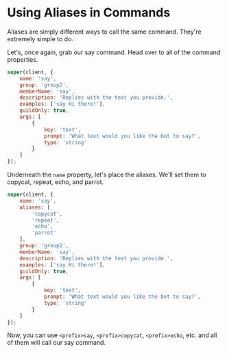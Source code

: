 # Using Aliases in Commands

Aliases are simply different ways to call the same command. They're extremely simple to do.

Let's, once again, grab our say command. Head over to all of the command properties.

```js
super(client, {
    name: 'say',
    group: 'group2',
    memberName: 'say',
    description: 'Replies with the text you provide.',
    examples: ['say Hi there!'],
    guildOnly: true,
    args: [
        {
            key: 'text',
            prompt: 'What text would you like the bot to say?',
            type: 'string'
        }
    ]
});
```

Underneath the `name` property, let's place the aliases. We'll set them to copycat, repeat, echo, and parrot.

```js
super(client, {
    name: 'say',
    aliases: [
        'copycat',
        'repeat',
        'echo',
        'parrot'
    ],
    group: 'group2',
    memberName: 'say',
    description: 'Replies with the text you provide.',
    examples: ['say Hi there!'],
    guildOnly: true,
    args: [
        {
            key: 'text',
            prompt: 'What text would you like the bot to say?',
            type: 'string'
        }
    ]
});
```

Now, you can use `<prefix>say`, `<prefix>copycat`, `<prefix>echo`, etc. and all of them will call our say command.

